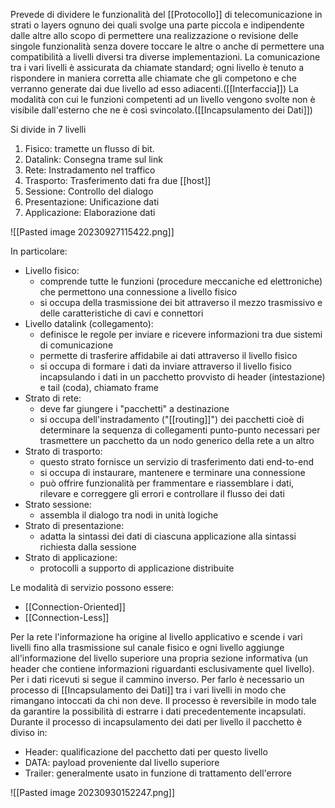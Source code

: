 Prevede di dividere le funzionalità del [[Protocollo]] di telecomunicazione in strati o layers ognuno dei quali svolge una parte piccola e indipendente dalle altre allo scopo di permettere una realizzazione o revisione delle singole funzionalità senza dovere toccare le altre o anche di permettere una compatibilità a livelli diversi tra diverse implementazioni.
La comunicazione tra i vari livelli è assicurata da chiamate standard; ogni livello è tenuto a rispondere in maniera corretta alle chiamate che gli competono e che verranno generate dai due livello ad esso adiacenti.([[Interfaccia]])
La modalità con cui le funzioni competenti ad un livello vengono svolte non è visibile dall'esterno che ne è così svincolato.([[Incapsulamento dei Dati]])

Si divide in 7 livelli
1. Fisico: tramette un flusso di bit.
2. Datalink: Consegna trame sul link
3. Rete: Instradamento nel traffico
4. Trasporto: Trasferimento dati fra due [[host]]
5. Sessione: Controllo del dialogo
6. Presentazione: Unificazione dati
7. Applicazione: Elaborazione dati

![[Pasted image 20230927115422.png]]

In particolare:
- Livello fisico:
	- comprende tutte le funzioni (procedure meccaniche ed elettroniche) che permettono una connessione a livello fisico
	- si occupa della trasmissione dei bit attraverso il mezzo trasmissivo e delle caratteristiche di cavi e connettori
- Livello datalink (collegamento):
	- definisce le regole per inviare e ricevere informazioni tra due sistemi di comunicazione
	- permette di trasferire affidabile ai dati attraverso il livello fisico
	- si occupa di formare i dati da inviare attraverso il livello fisico incapsulando i dati in un pacchetto provvisto di header (intestazione) e tail (coda), chiamato frame
- Strato di rete:
	- deve far giungere i "pacchetti" a destinazione
	- si occupa dell'instradamento ("[[routing]]") dei pacchetti cioè di determinare la sequenza di collegamenti punto-punto necessari per trasmettere un pacchetto da un nodo generico della rete a un altro
- Strato di trasporto:
	- questo strato fornisce un servizio di trasferimento dati end-to-end
	- si occupa di instaurare, mantenere e terminare una connessione
	- può offrire funzionalità per frammentare e riassemblare i dati, rilevare e correggere gli errori e controllare il flusso dei dati
- Strato sessione:
	- assembla il dialogo tra nodi in unità logiche
- Strato di presentazione:
	- adatta la sintassi dei dati di ciascuna applicazione alla sintassi richiesta dalla sessione
- Strato di applicazione:
	- protocolli a supporto di applicazione distribuite

Le modalità di servizio possono essere:
- [[Connection-Oriented]]
- [[Connection-Less]]

Per la rete l'informazione ha origine al livello applicativo e scende i vari livelli fino alla trasmissione sul canale fisico e ogni livello aggiunge all'informazione del livello superiore una propria sezione informativa (un header che contiene informazioni riguardanti esclusivamente quel livello).
Per i dati ricevuti si segue il cammino inverso.
Per farlo è necessario un processo di [[Incapsulamento dei Dati]] tra i vari livelli in modo che rimangano intoccati da chi non deve.
Il processo è reversibile in modo tale da garantire la possibilità di estrarre i dati precedentemente incapsulati.
Durante il processo di incapsulamento dei dati per livello il pacchetto è diviso in:
- Header: qualificazione del pacchetto dati per questo livello
- DATA: payload proveniente dal livello superiore
- Trailer: generalmente usato in funzione di trattamento dell'errore

![[Pasted image 20230930152247.png]]
